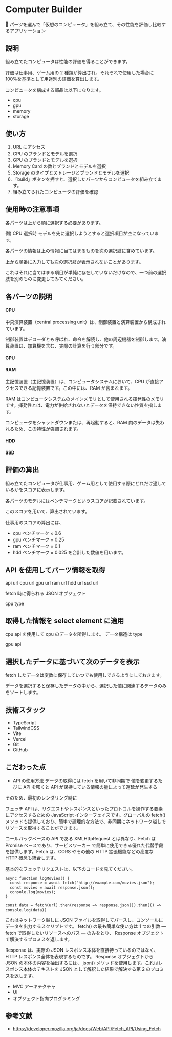 # Computer Builder

🤩 パーツを選んで「仮想のコンピュータ」を組み立て、その性能を評価し比較するアプリケーション

## 説明

組み立てたコンピュータは性能の評価を得ることができます。

評価は仕事用、ゲーム用の 2 種類が算出され、それぞれで使用した場合に 100%を基準として用途別の評価を算出します。

コンピュータを構成する部品は以下になります。

- cpu
- gpu
- memory
- storage

## 使い方

1. URL にアクセス
2. CPU のブランドとモデルを選択
3. GPU のブランドとモデルを選択
4. Memory Card の数とブランドとモデルを選択
5. Storage のタイプとストレージとブランドとモデルを選択
6. 「build」ボタンを押すと、選択したパーツからコンピュータを組み立てます。
7. 組み立てられたコンピュータの評価を確認

## 使用時の注意事項

各パーツは上から順に選択する必要があります。

例) CPU 選択時
モデルを先に選択しようとすると選択項目が空になっています。

各パーツの情報は上の情報に当てはまるものを次の選択肢に含めています。

上から順番に入力しても次の選択肢が表示されないことがあります。

これはそれに当てはまる項目が単純に存在していないだけなので、一つ前の選択肢を別のものに変更してみてください。

## 各パーツの説明

#### CPU

中央演算装置（central processing unit）は、制御装置と演算装置から構成されています。

制御装置はデコーダとも呼ばれ、命令を解読し、他の周辺機器を制御します。演算装置は、加算機を含む、実際の計算を行う部分です。

#### GPU

#### RAM

主記憶装置（主記憶装置）は、コンピュータシステムにおいて、CPU が直接アクセスできる記憶装置です。この中には、RAM が含まれます。

RAM はコンピュータシステムのメインメモリとして使用される揮発性のメモリです。揮発性とは、電力が供給されないとデータを保持できない性質を指します。

コンピュータをシャットダウンまたは、再起動すると、RAM 内のデータは失われるため、この特性が強調されます。

#### HDD

#### SSD

## 評価の算出

組み立てたコンピュータが仕事用、ゲーム用として使用する際にどれだけ適しているかをスコアに表示します。

各パーツのモデルにはベンチマークというスコアが記載されています。

このスコアを用いて、算出されています。

仕事用のスコアの算出には、

- cpu ベンチマーク × 0.6
- gpu ベンチマーク × 0.25
- ram ベンチマーク × 0.1
- hdd ベンチマーク × 0.025
  を合計した数値を用います。

## API を使用してパーツ情報を取得

api url
cpu url
gpu url
ram url
hdd url
ssd url

fetch 時に得られる JSON オブジェクト

cpu
type

## 取得した情報を select element に適用

cpu
api を使用して cpu のデータを所得します。
データ構造は
type

gpu
api

## 選択したデータに基づいて次のデータを表示

fetch したデータは変数に保存していつでも使用しできるようにしておきます。

データを選択すると保存したデータの中から、選択した値に関連するデータのみをソートします。

## 技術スタック

- TypeScript
- TailwindCSS
- Vite
- Vercel
- Git
- GitHub

## こだわった点

- API の使用方法
  データの取得には fetch を用いて非同期で
  値を変更するたびに API を叩くと API が保持している情報の量によって遅延が発生する

そのため、最初のレンダリング時に

フェッチ API は、リクエストやレスポンスといったプロトコルを操作する要素にアクセスするための JavaScript インターフェイスです。グローバルの fetch() メソッドも提供しており、簡単で論理的な方法で、非同期にネットワーク越しでリソースを取得することができます。

コールバックベースの API である XMLHttpRequest とは異なり、Fetch は Promise ベースであり、サービスワーカー で簡単に使用できる優れた代替手段を提供します。Fetch は、CORS やその他の HTTP 拡張機能などの高度な HTTP 概念も統合します。

基本的なフェッチリクエストは、以下のコードを見てください。

```
async function logMovies() {
  const response = await fetch("http://example.com/movies.json");
  const movies = await response.json();
  console.log(movies);
}

const data = fetch(url).then(response => response.json()).then(() => console.log(data))
```

これはネットワーク越しに JSON ファイルを取得してパースし、コンソールにデータを出力するスクリプトです。 fetch() の最も簡単な使い方は 1 つの引数 — fetch で取得したいリソースへのパス — のみをとり、 Response オブジェクトで解決するプロミスを返します。

Response は、実際の JSON レスポンス本体を直接持っているのではなく、 HTTP レスポンス全体を表現するものです。 Response オブジェクトから JSON の本体の内容を抽出するには、 json() メソッドを使用します。これはレスポンス本体のテキストを JSON として解釈した結果で解決する第 2 のプロミスを返します。

- MVC アーキテクチャ
- UI
- オブジェクト指向プログラミング

## 参考文献

- https://developer.mozilla.org/ja/docs/Web/API/Fetch_API/Using_Fetch
